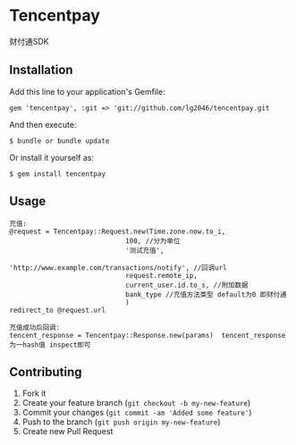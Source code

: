# Tencentpay

财付通SDK

## Installation

Add this line to your application's Gemfile:

    gem 'tencentpay', :git => 'git://github.com/lg2046/tencentpay.git

And then execute:

    $ bundle or bundle update

Or install it yourself as:

    $ gem install tencentpay

## Usage

	充值:
	@request = Tencentpay::Request.new(Time.zone.now.to_i,
                                 100, //分为单位
                                 '测试充值',
                                 'http://www.example.com/transactions/notify', //回调url
                                 request.remote_ip,
                                 current_user.id.to_s, //附加数据
                                 bank_type //充值方法类型 default为0 即财付通
                                 )
	redirect_to @request.url
	
	充值成功后回调:
	tencent_response = Tencentpay::Response.new(params)  tencent_response为一hash值 inspect即可

## Contributing

1. Fork it
2. Create your feature branch (`git checkout -b my-new-feature`)
3. Commit your changes (`git commit -am 'Added some feature'`)
4. Push to the branch (`git push origin my-new-feature`)
5. Create new Pull Request
